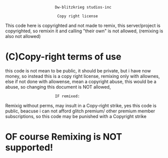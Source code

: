                           Dw-blitzkrieg studios-inc
                           
                           Copy right license



This code here is copyrighted and not made to remix, this server/project is copyrighted, 
so remixin it and calling "their own" is not allowed, (remixing is also not allowed)

# (C)Copy-right terms of use


this code is not mean to be public, it should be private, but i have now money, so instead
this is a copy right license, remixing only with allownes, else if not done with 
allowense, mean a copyright abuse, this would be a abuse, so changing this document
is NOT allowed, 


                          IF remixed:
                          
Remixig without perms, may insult in a Copy-right strike, yes this code is public,
beacuse i can not afford glitch premium/ other premium member subscriptions, 
so this code may be punished with a Copyright strike


# OF course Remixing is NOT supported!